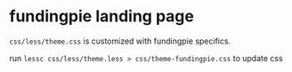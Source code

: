# fundingpie landing page

`css/less/theme.css` is customized with fundingpie specifics.

run `lessc css/less/theme.less > css/theme-fundingpie.css` to update css
